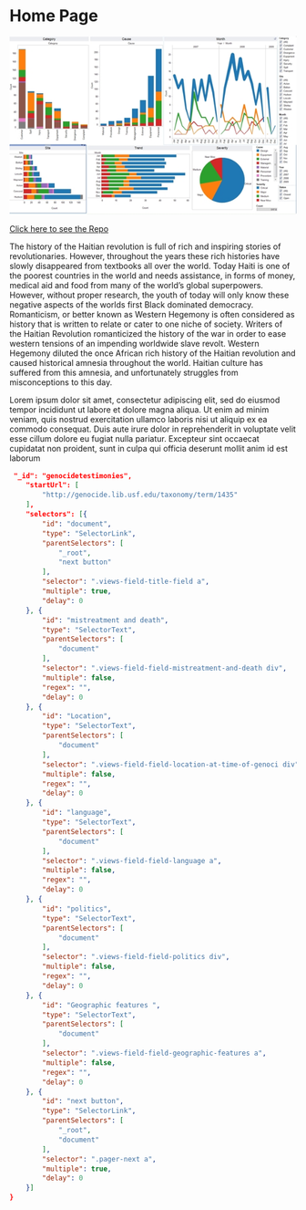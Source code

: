 # Home Page 

![Monument of San Souci](/Imgs/sample-visual.jpg)

[Click here to see the Repo](https://github.com/maryelliott1020/WesternHegemony/tree/master)


The history of the Haitian revolution is full of rich and inspiring stories of revolutionaries. However, throughout the years these rich histories have slowly disappeared from textbooks all over the world. Today Haiti is one of the poorest countries in the world and needs assistance, in forms of money, medical aid and food from many of the world’s global superpowers. However, without proper research, the youth of today will only know these negative aspects of the worlds first Black dominated democracy. Romanticism, or better known as Western Hegemony is often considered as history that is written to relate or cater to one niche of society.  Writers of the Haitian Revolution romanticized the history of the war in order to ease western tensions of an impending worldwide slave revolt. Western Hegemony diluted the once African rich history of the Haitian revolution and caused historical amnesia throughout the world. Haitian culture has suffered from this amnesia, and unfortunately struggles from misconceptions to this day.

Lorem ipsum dolor sit amet, consectetur adipiscing elit, sed do eiusmod tempor incididunt ut labore et dolore magna aliqua. Ut enim ad minim veniam, quis nostrud exercitation ullamco laboris nisi ut aliquip ex ea commodo consequat. Duis aute irure dolor in reprehenderit in voluptate velit esse cillum dolore eu fugiat nulla pariatur. Excepteur sint occaecat cupidatat non proident, sunt in culpa qui officia deserunt mollit anim id est laborum

``` json
 "_id": "genocidetestimonies",
    "startUrl": [
        "http://genocide.lib.usf.edu/taxonomy/term/1435"
    ],
    "selectors": [{
        "id": "document",
        "type": "SelectorLink",
        "parentSelectors": [
            "_root",
            "next button"
        ],
        "selector": ".views-field-title-field a",
        "multiple": true,
        "delay": 0
    }, {
        "id": "mistreatment and death",
        "type": "SelectorText",
        "parentSelectors": [
            "document"
        ],
        "selector": ".views-field-field-mistreatment-and-death div",
        "multiple": false,
        "regex": "",
        "delay": 0
    }, {
        "id": "Location",
        "type": "SelectorText",
        "parentSelectors": [
            "document"
        ],
        "selector": ".views-field-field-location-at-time-of-genoci div",
        "multiple": false,
        "regex": "",
        "delay": 0
    }, {
        "id": "language",
        "type": "SelectorText",
        "parentSelectors": [
            "document"
        ],
        "selector": ".views-field-field-language a",
        "multiple": false,
        "regex": "",
        "delay": 0
    }, {
        "id": "politics",
        "type": "SelectorText",
        "parentSelectors": [
            "document"
        ],
        "selector": ".views-field-field-politics div",
        "multiple": false,
        "regex": "",
        "delay": 0
    }, {
        "id": "Geographic features ",
        "type": "SelectorText",
        "parentSelectors": [
            "document"
        ],
        "selector": ".views-field-field-geographic-features a",
        "multiple": false,
        "regex": "",
        "delay": 0
    }, {
        "id": "next button",
        "type": "SelectorLink",
        "parentSelectors": [
            "_root",
            "document"
        ],
        "selector": ".pager-next a",
        "multiple": true,
        "delay": 0
    }]
}
